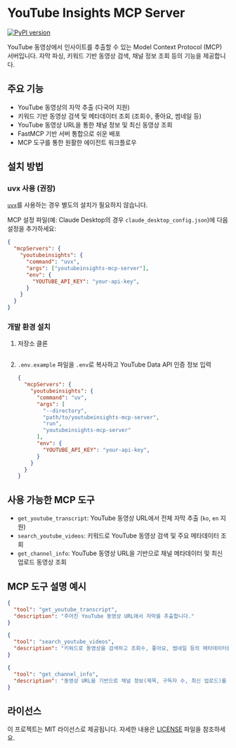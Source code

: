 # YouTube Insights MCP Server
[![PyPI version](https://badge.fury.io/py/youtubeinsights-mcp-server.svg)](https://pypi.org/project/youtubeinsights-mcp-server/)

YouTube 동영상에서 인사이트를 추출할 수 있는 Model Context Protocol (MCP) 서버입니다. 자막 파싱, 키워드 기반 동영상 검색, 채널 정보 조회 등의 기능을 제공합니다.

## 주요 기능

- YouTube 동영상의 자막 추출 (다국어 지원)
- 키워드 기반 동영상 검색 및 메타데이터 조회 (조회수, 좋아요, 썸네일 등)
- YouTube 동영상 URL을 통한 채널 정보 및 최신 동영상 조회
- FastMCP 기반 서버 통합으로 쉬운 배포
- MCP 도구를 통한 원활한 에이전트 워크플로우

## 설치 방법

### uvx 사용 (권장)

[`uvx`](https://docs.astral.sh/uv/guides/tools/)를 사용하는 경우 별도의 설치가 필요하지 않습니다.

MCP 설정 파일(예: Claude Desktop의 경우 `claude_desktop_config.json`)에 다음 설정을 추가하세요:

```json
{
  "mcpServers": {
    "youtubeinsights": {
      "command": "uvx",
      "args": ["youtubeinsights-mcp-server"],
      "env": {
        "YOUTUBE_API_KEY": "your-api-key",
      }
    }
  }
}
```

### 개발 환경 설치

1. 저장소 클론

   ```
2. `.env.example` 파일을 `.env`로 복사하고 YouTube Data API 인증 정보 입력

    ```json
    {
      "mcpServers": {
        "youtubeinsights": {
          "command": "uv",
          "args": [
            "--directory",
            "path/to/youtubeinsights-mcp-server",
            "run",
            "youtubeinsights-mcp-server"
          ],
          "env": {
            "YOUTUBE_API_KEY": "your-api-key",
          }
        }
      }
    }
    ```

## 사용 가능한 MCP 도구

- `get_youtube_transcript`: YouTube 동영상 URL에서 전체 자막 추출 (`ko`, `en` 지원)
- `search_youtube_videos`: 키워드로 YouTube 동영상 검색 및 주요 메타데이터 조회
- `get_channel_info`: YouTube 동영상 URL을 기반으로 채널 메타데이터 및 최신 업로드 동영상 조회

## MCP 도구 설명 예시

```json
{
  "tool": "get_youtube_transcript",
  "description": "주어진 YouTube 동영상 URL에서 자막을 추출합니다."
}
```

```json
{
  "tool": "search_youtube_videos",
  "description": "키워드로 동영상을 검색하고 조회수, 좋아요, 썸네일 등의 메타데이터를 반환합니다."
}
```

```json
{
  "tool": "get_channel_info",
  "description": "동영상 URL을 기반으로 채널 정보(제목, 구독자 수, 최신 업로드)를 조회합니다."
}
```

## 라이선스

이 프로젝트는 MIT 라이선스로 제공됩니다. 자세한 내용은 [LICENSE](LICENSE) 파일을 참조하세요. 
